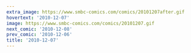 ```yaml
---
extra_image: https://www.smbc-comics.com/comics/20101207after.gif
hovertext: '2010-12-07'
image: https://www.smbc-comics.com/comics/20101207.gif
next_comic: '2010-12-08'
prev_comic: '2010-12-06'
title: '2010-12-07'
---
```


